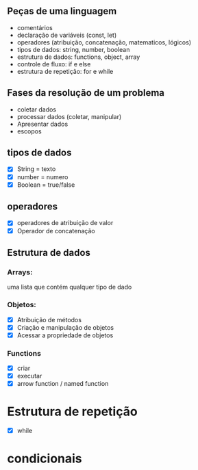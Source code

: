 ## Peças de uma linguagem

- comentários
- declaração de variáveis (const, let)
- operadores (atribuição, concatenação, matematicos, lógicos)
- tipos de dados: string, number, boolean
- estrutura de dados: functions, object, array
- controle de fluxo: if e else
- estrutura de repetição: for e while

## Fases da resolução de um problema

- coletar dados
- processar dados (coletar, manipular)
- Apresentar dados
- escopos

## tipos de dados
- [x] String = texto
- [x] number = numero
- [x] Boolean = true/false

## operadores
- [x] operadores de atribuição de valor
- [x] Operador de concatenação

## Estrutura de dados

### Arrays:

uma lista que contém qualquer tipo de dado

### Objetos:

- [x] Atribuição de métodos
- [x] Criação e manipulação de objetos
- [x] Acessar a propriedade de objetos

### Functions
- [x] criar
- [x] executar
- [x] arrow function / named function

# Estrutura de repetição 
- [x] while

# condicionais